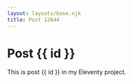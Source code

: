 ```yaml
---
layout: layouts/base.njk
title: Post 12644
---
```


# Post {{ id }}

This is post {{ id }} in my Eleventy project.
